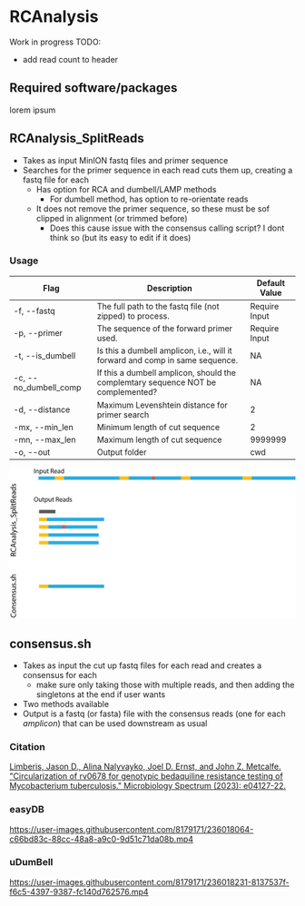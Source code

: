 # RCAnalysis

Work in progress
TODO:
- add read count to header

## Required software/packages
lorem ipsum

## RCAnalysis_SplitReads
- Takes as input MinION fastq files and primer sequence
- Searches for the primer sequence in each read cuts them up, creating a fastq file for each
  - Has option for RCA and dumbell/LAMP methods
    - For dumbell method, has option to re-orientate reads
  - It does not remove the primer sequence, so these must be sof clipped in alignment (or trimmed before)
    - Does this cause issue with the consensus calling script? I dont think so (but its easy to edit if it does)

### Usage
| **Flag** | **Description** | **Default Value** |
| --- | --- | --- |
| -f, --fastq | The full path to the fastq file (not zipped) to process. | Require Input |
| -p, --primer | The sequence of the forward primer used. | Require Input |
| -t, --is\_dumbell | Is this a dumbell amplicon, i.e., will it forward and comp in same sequence. | NA |
| -c, --no\_dumbell\_comp | If this a dumbell amplicon, should the complemtary sequence NOT be complemented? | NA |
| -d, --distance | Maximum Levenshtein distance for primer search | 2 |
| -mx, --min\_len | Minimum length of cut sequence | 2 |
| -mn, --max\_len | Maximum length of cut sequence | 9999999 |
| -o, --out | Output folder | cwd |

![Flow](reads.png)


## consensus.sh
- Takes as input the cut up fastq files for each read and creates a consensus for each
  - make sure only taking those with multiple reads, and then adding the singletons at the end if user wants
- Two methods available
- Output is a fastq (or fasta) file with the consensus reads (one for each *amplicon*) that can be used downstream as usual

### Citation
[Limberis, Jason D., Alina Nalyvayko, Joel D. Ernst, and John Z. Metcalfe. "Circularization of rv0678 for genotypic bedaquiline resistance testing of Mycobacterium tuberculosis." Microbiology Spectrum (2023): e04127-22.](https://journals.asm.org/doi/abs/10.1128/spectrum.04127-22)



### easyDB
https://user-images.githubusercontent.com/8179171/236018064-c66bd83c-88cc-48a8-a9c0-9d51c71da08b.mp4

### uDumBell
https://user-images.githubusercontent.com/8179171/236018231-8137537f-f6c5-4397-9387-fc140d762576.mp4


